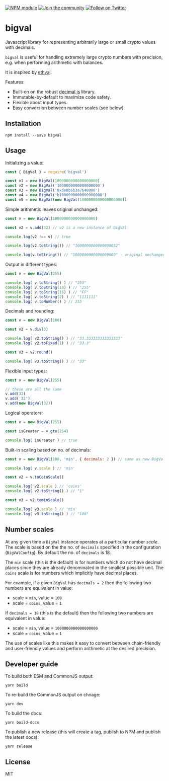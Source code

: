 [![NPM module](https://badge.fury.io/js/bigval.svg)](https://badge.fury.io/js/bigval)
[![Join the community](https://img.shields.io/badge/Chat%20on-Telegram-brightgreen.svg?color=0088cc)](https://t.me/erdDEV)
[![Follow on Twitter](https://img.shields.io/twitter/url/http/shields.io.svg?style=social&label=Follow&maxAge=2592000)](https://twitter.com/erd_dev)

# bigval

Javascript library for representing arbitrarily large or small crypto values with decimals. 

`bigval` is useful for handling extremely large crypto numbers with precision, e.g. when performing arithmetic with balances.

It is inspired by [ethval](https://github.com/hiddentao/ethval).

Features:

* Built-on on the robust [decimal.js](https://mikemcl.github.io/decimal.js/) library.
* Immutable-by-default to maximize code safety.
* Flexible about input types.
* Easy conversion between number scales (see below).

## Installation

```
npm install --save bigval
```

## Usage

Initializing a value:

```js
const { BigVal } = require('bigval')

const v1 = new BigVal(1000000000000000000)
const v2 = new BigVal('1000000000000000000')
const v3 = new BigVal('0xde0b6b3a7640000')
const v4 = new BigVal('b1000000000000000000')
const v5 = new BigVal(new BigVal(1000000000000000000))
```

Simple arithmetic leaves original unchanged:

```js
const v = new BigVal(1000000000000000000)

const v2 = v.add(32) // v2 is a new instance of BigVal

console.log(v2 !== v) // true

console.log(v2.toString()) // "1000000000000000032"

console.log(v.toString()) // "1000000000000000000" - original unchanged
```

Output in different types:

```js
const v = new BigVal(255)

console.log( v.toString() ) // "255"
console.log( v.toString(10) ) // "255"
console.log( v.toString(16) ) // "FF"
console.log( v.toString(2) ) // "1111111"
console.log( v.toNumber() ) // 255
```

Decimals and rounding:

```js
const v = new BigVal(100)

const v2 = v.div(3)

console.log( v2.toString() ) // "33.333333333333333"
console.log( v2.toFixed(1) ) // "33.3"

const v3 = v2.round()

console.log( v3.toString() ) // "33"
```


Flexible input types:

```js
const v = new BigVal(255)

// these are all the same
v.add(32)
v.add('32')
v.add(new BigVal(32))
```

Logical operators:

```js
const v = new BigVal(255)

const isGreater = v.gte(254)

console.log( isGreater ) // true
```

Built-in scaling based on no. of decimals:

```js
const v = new BigVal(100, 'min', { decimals: 2 }) // same as new BigVal(1, 'coins', { decimals: 2 })

console.log( v.scale ) // 'min'

const v2 = v.toCoinScale()

console.log( v2.scale ) // 'coins'
console.log( v2.toString() ) // "1"

const v3 = v2.tominScale()

console.log( v3.scale ) // 'min'
console.log( v3.toString() ) // "100"
```

## Number scales

At any given time a `BigVal` instance operates at a particular number _scale_. The scale is based on the the no. of `decimals` specified in the configuration (`BigValConfig`). By default the no. of `decimals` is 18.
 
The `min` scale (this is the default) is for numbers which do not have decimal places since they are already denominated in the smallest possible unit. The `coins` scale is for numbers which implicitly have decimal places.
 
For example, if a given `BigVal` has `decimals = 2` then the following two numbers are equivalent in value:
 
 * scale = `min`, value = `100`
 * scale = `coins`, value = `1`

If `decimals = 18` (this is the default) then the following two numbers are equivalent in value:

* scale = `min`, value = `1000000000000000000`
* scale = `coins`, value = `1`
 
The use of scales like this makes it easy to convert between chain-friendly and user-friendly values and perform arithmetic at the desired precision.


## Developer guide

To build both ESM and CommonJS output:

```shell
yarn build
```

To re-build the CommonJS output on chnage:

```shell
yarn dev
```

To build the docs:

```shell
yarn build-docs
```

To publish a new release (this will create a tag, publish to NPM and publish the latest docs):

```shell
yarn release
```

## License

MIT